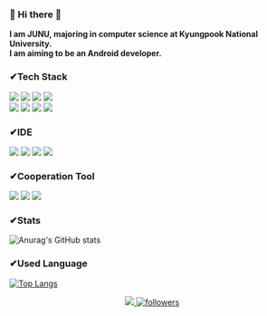 ### 👋 Hi there 👋
**I am JUNU, majoring in computer science at Kyungpook National University.\
I am aiming to be an Android developer.**

### ✔**Tech Stack**

<div align="left">
<img src="https://img.shields.io/badge/JAVA-%E2%98%85%E2%98%85%E2%98%85%E2%98%85%E2%98%86-007396?style=for-the-badge&logo=java&logoColor=white">
 <img src="https://img.shields.io/badge/C-%E2%98%85%E2%98%85%E2%98%85%E2%98%85%E2%98%86-A8B9CC?style=for-the-badge&logo=C&logoColor=white">
  <img src="https://img.shields.io/badge/Python-%E2%98%85%E2%98%85%E2%98%85%E2%98%86%E2%98%86-3776AB?style=for-the-badge&logo=Python&logoColor=white">
<img src="https://img.shields.io/badge/AWS-%E2%98%85%E2%98%85%E2%98%85%E2%98%86%E2%98%86-232F3E?style=for-the-badge&logo=Amazon AWS&logoColor=white">
</div>
<div align="left">
 <img src="https://img.shields.io/badge/mysql-%E2%98%85%E2%98%85%E2%98%85%E2%98%86%E2%98%86-4479A1?style=for-the-badge&logo=mysql&logoColor=white">
<img src="https://img.shields.io/badge/html-%E2%98%85%E2%98%85%E2%98%86%E2%98%86%E2%98%86-E34F26?style=for-the-badge&logo=html5&logoColor=white">
 <img src="https://img.shields.io/badge/css-%E2%98%85%E2%98%85%E2%98%86%E2%98%86%E2%98%86-1572B6?style=for-the-badge&logo=css3&logoColor=white">
 <img src="https://img.shields.io/badge/Node.js-%E2%98%85%E2%98%86%E2%98%86%E2%98%86%E2%98%86-339933?style=for-the-badge&logo=Node.js&logoColor=white">
</div>


### ✔**IDE**
<div align="left">
 <img src="https://img.shields.io/badge/Android Studio-3DDC84?style=for-the-badge&logo=Android Studio&logoColor=white">
 <img src="https://img.shields.io/badge/Visual Studio-5C2D91?style=for-the-badge&logo=Visual Studio&logoColor=white">
 <img src="https://img.shields.io/badge/Visual Studio Code-007ACC?style=for-the-badge&logo=Visual Studio Code&logoColor=white">
 <img src="https://img.shields.io/badge/Eclipse IDE-2C2255?style=for-the-badge&logo=Eclipse IDE&logoColor=white">
</div>

### ✔**Cooperation Tool**
<div align="left">
 <img src="https://img.shields.io/badge/github-181717?style=for-the-badge&logo=github&logoColor=white">
  <img src="https://img.shields.io/badge/Slack-4A154B?style=for-the-badge&logo=Slack&logoColor=white">
   <img src="https://img.shields.io/badge/Discord-5865F2?style=for-the-badge&logo=Discord&logoColor=white">
 </div>

### ✔**Stats**

<p><img src="https://github-readme-stats.vercel.app/api?username=anuraghazra&amp;hide=contribs,prs" alt="Anurag&#39;s GitHub stats"></p>




### ✔**Used Language**
<p> <a href="https://github.com/anuraghazra/github-readme-stats"><img src="https://github-readme-stats.vercel.app/api/top-langs/?username=wnsdn2186&amp;layout=compact" alt="Top Langs"></a></p>

 <div align="center">
 <a href="https://github.com/wnsdn2186"><img src="https://hits.seeyoufarm.com/api/count/incr/badge.svg?url=https%3A%2F%2Fgithub.com%2Fwnsdn2186&count_bg=%235094F0&title_bg=%235094F0&icon=android.svg&icon_color=%23FFFFFF&title=hits&edge_flat=false"/>
 <img src="https://img.shields.io/github/followers/wnsdn2186?style=social" alt="followers"></a> 
 </div>



 
